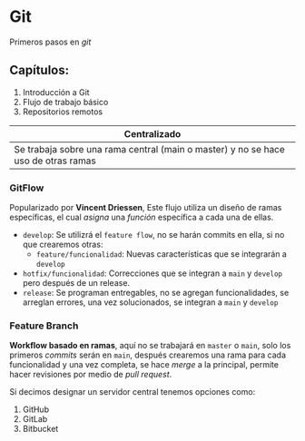 # Git
Primeros pasos en *git* 

## Capítulos:
1. Introducción a Git
2. Flujo de trabajo básico
3. Repositorios remotos

| Centralizado |
| ------------ |
| Se trabaja sobre una rama central (main o master) y no se hace uso de otras ramas |

###  GitFlow
Popularizado por **Vincent Driessen**, Este flujo utiliza un diseño de ramas específicas, el cual *asigna* una *función* específica a cada una de ellas.
* `develop`: Se utilizrá el `feature flow`, no se harán commits en ella, si no que crearemos otras: 
	* `feature/funcionalidad`: Nuevas características que se integrarán a `develop`
* `hotfix/funcionalidad`: Correcciones que se integran a `main` y `develop` pero después de un release.
* `release`: Se programan entregables, no se agregan funcionalidades, se arreglan errores, una vez solucionados, se integran a `main` y `develop`

### Feature Branch
**Workflow basado en ramas**, aquí no se trabajará en `master` o `main`, solo los primeros *commits* serán en `main`, después crearemos una rama para cada funcionalidad y una vez completa, se hace *merge* a la principal, permite hacer revisiones por medio de *pull request*.

Si decimos designar un servidor central tenemos opciones como:
1. GitHub
2. GitLab
3. Bitbucket
